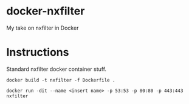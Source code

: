 # docker-nxfilter
My take on nxfilter in Docker

# Instructions
Standard nxfilter docker container stuff.

```docker build -t nxfilter -f Dockerfile .```

```docker run -dit --name <insert name> -p 53:53 -p 80:80 -p 443:443 nxfilter```
